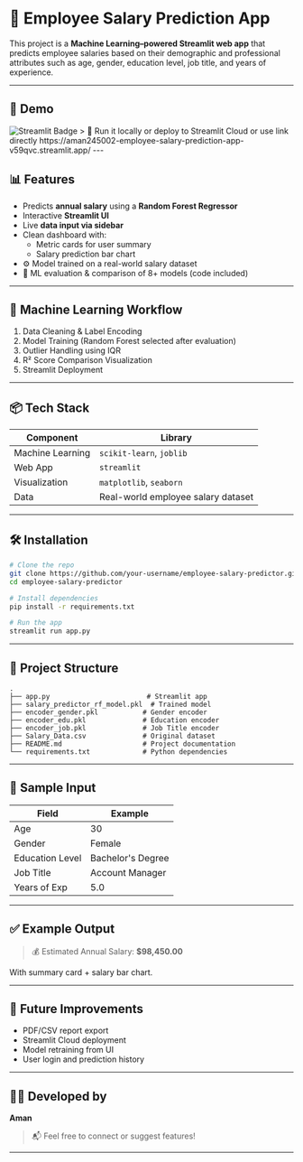 # 💼 Employee Salary Prediction App

This project is a **Machine Learning–powered Streamlit web app** that predicts employee salaries based on their demographic and professional attributes such as age, gender, education level, job title, and years of experience.

---

## 🚀 Demo

<img src="[https://img.shields.io/badge/Streamlit%20App-Live-green?logo=streamli](https://aman245002-employee-salary-prediction-app-v59qvc.streamlit.app/)t" alt="Streamlit Badge"/>
> 🧪 Run it locally or deploy to Streamlit Cloud
or use link directly
https://aman245002-employee-salary-prediction-app-v59qvc.streamlit.app/
---

## 📊 Features

- Predicts **annual salary** using a **Random Forest Regressor**
- Interactive **Streamlit UI**
- Live **data input via sidebar**
- Clean dashboard with:
  - Metric cards for user summary
  - Salary prediction bar chart
- ⚙️ Model trained on a real-world salary dataset
- 🧠 ML evaluation & comparison of 8+ models (code included)

---

## 🧠 Machine Learning Workflow

1. Data Cleaning & Label Encoding
2. Model Training (Random Forest selected after evaluation)
3. Outlier Handling using IQR
4. R² Score Comparison Visualization
5. Streamlit Deployment

---

## 📦 Tech Stack

| Component         | Library       |
|------------------|---------------|
| Machine Learning | `scikit-learn`, `joblib` |
| Web App          | `streamlit`   |
| Visualization    | `matplotlib`, `seaborn` |
| Data             | Real-world employee salary dataset |

---

## 🛠️ Installation

```bash
# Clone the repo
git clone https://github.com/your-username/employee-salary-predictor.git
cd employee-salary-predictor

# Install dependencies
pip install -r requirements.txt

# Run the app
streamlit run app.py
```

---

## 📁 Project Structure

```
.
├── app.py                        # Streamlit app
├── salary_predictor_rf_model.pkl  # Trained model
├── encoder_gender.pkl           # Gender encoder
├── encoder_edu.pkl              # Education encoder
├── encoder_job.pkl              # Job Title encoder
├── Salary_Data.csv              # Original dataset
├── README.md                    # Project documentation
└── requirements.txt             # Python dependencies
```

---

## 🧪 Sample Input

| Field            | Example               |
|------------------|------------------------|
| Age              | 30                    |
| Gender           | Female                |
| Education Level  | Bachelor's Degree     |
| Job Title        | Account Manager       |
| Years of Exp     | 5.0                   |

---

## ✅ Example Output

> 💰 Estimated Annual Salary: **$98,450.00**

With summary card + salary bar chart.

---

## 📌 Future Improvements

- PDF/CSV report export
- Streamlit Cloud deployment
- Model retraining from UI
- User login and prediction history

---

## 👨‍💻 Developed by

**Aman**  
> 📬 Feel free to connect or suggest features!

---
